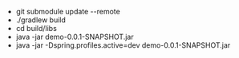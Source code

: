 - git submodule update --remote
- ./gradlew build
- cd build/libs
- java -jar demo-0.0.1-SNAPSHOT.jar
- java -jar -Dspring.profiles.active=dev demo-0.0.1-SNAPSHOT.jar
